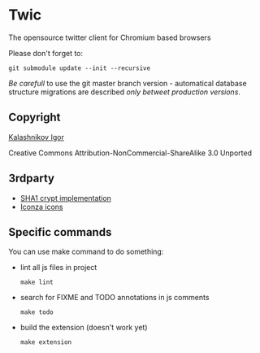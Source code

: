 Twic
================================================================

The opensource twitter client for Chromium based browsers

Please don't forget to:

    git submodule update --init --recursive

*Be carefull* to use the git master branch version - automatical database structure migrations are described *only betweet production versions*.

Copyright
---------

[Kalashnikov Igor](mailto:igor.kalashnikov@gmail.com)

Creative Commons Attribution-NonCommercial-ShareAlike 3.0 Unported

3rdparty
--------

* [SHA1 crypt implementation](http://pajhome.org.uk/crypt/md5)
* [Iconza icons](http://www.iconza.com/)

Specific commands
-----------------

You can use make command to do something:

* lint all js files in project

      make lint

* search for FIXME and TODO annotations in js comments

      make todo

* build the extension (doesn't work yet)

      make extension
